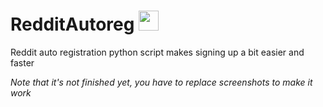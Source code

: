 # RedditAutoreg <img src="https://www.redditinc.com/assets/images/site/reddit-logo.png" height=32/>
Reddit auto registration python script makes signing up a bit easier and faster

*Note that it's not finished yet, you have to replace screenshots to make it work*
